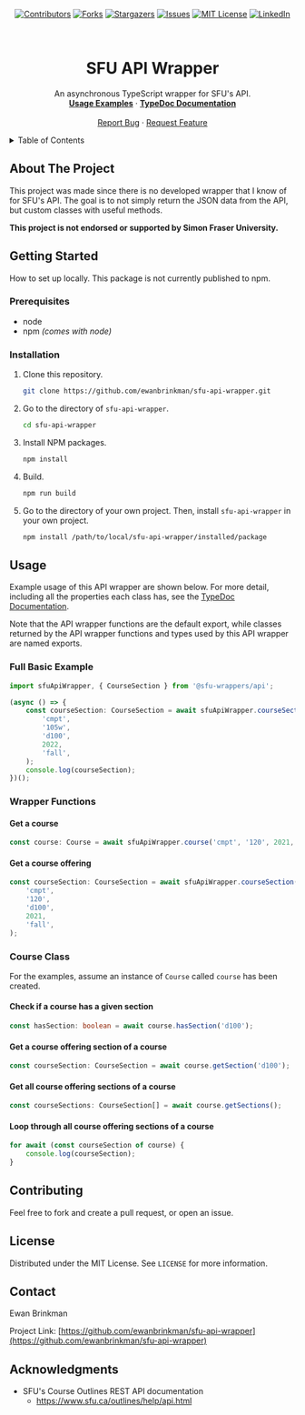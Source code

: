 <div align="center">

[![Contributors][contributors-shield]][contributors-url]
[![Forks][forks-shield]][forks-url] [![Stargazers][stars-shield]][stars-url]
[![Issues][issues-shield]][issues-url]
[![MIT License][license-shield]][license-url]
[![LinkedIn][linkedin-shield]][linkedin-url]

</div>

<br />
<div align="center">
  <h1 align="center">SFU API Wrapper</h1>

  <p align="center">
    An asynchronous TypeScript wrapper for SFU's API.
    <br />
    <a href="#usage"><strong>Usage Examples</strong></a>
    ·
    <a href="https://ewanbrinkman.github.io/sfu-api-wrapper/"><strong>TypeDoc Documentation</strong></a>
    <br />
    <br />
    <a href="https://github.com/ewanbrinkman/sfu-api-wrapper/issues">Report Bug</a>
    ·
    <a href="https://github.com/ewanbrinkman/sfu-api-wrapper/issues">Request Feature</a>
  </p>
</div>

<!-- Table of contents. -->
<details>
  <summary>Table of Contents</summary>
  <ol>
    <li>
      <a href="#about-the-project">About The Project</a>
    </li>
    <li>
      <a href="#getting-started">Getting Started</a>
      <ul>
        <li><a href="#prerequisites">Prerequisites</a></li>
        <li><a href="#installation">Installation</a></li>
      </ul>
    </li>
    <li><a href="#usage">Usage</a></li>
    <li><a href="#contributing">Contributing</a></li>
    <li><a href="#license">License</a></li>
    <li><a href="#contact">Contact</a></li>
    <li><a href="#acknowledgments">Acknowledgments</a></li>
  </ol>
</details>

## About The Project

This project was made since there is no developed wrapper that I know of for
SFU's API. The goal is to not simply return the JSON data from the API, but
custom classes with useful methods.

**This project is not endorsed or supported by Simon Fraser University.**

## Getting Started

How to set up locally. This package is not currently published to npm.

### Prerequisites

-   node
-   npm _(comes with node)_

### Installation

1. Clone this repository.
    ```sh
    git clone https://github.com/ewanbrinkman/sfu-api-wrapper.git
    ```
2. Go to the directory of `sfu-api-wrapper`.
    ```sh
    cd sfu-api-wrapper
    ```
3. Install NPM packages.
    ```sh
    npm install
    ```
4. Build.
    ```sh
    npm run build
    ```
5. Go to the directory of your own project. Then, install `sfu-api-wrapper` in your own
   project.
    ```sh
    npm install /path/to/local/sfu-api-wrapper/installed/package
    ```

## Usage

Example usage of this API wrapper are shown below. For more detail, including
all the properties each class has, see the
<a href="https://ewanbrinkman.github.io/sfu-api-wrapper/">TypeDoc Documentation</a>.

Note that the API wrapper functions are the default export, while classes
returned by the API wrapper functions and types used by this API wrapper are
named exports.

### Full Basic Example

```typescript
import sfuApiWrapper, { CourseSection } from '@sfu-wrappers/api';

(async () => {
    const courseSection: CourseSection = await sfuApiWrapper.courseSection(
        'cmpt',
        '105w',
        'd100',
        2022,
        'fall',
    );
    console.log(courseSection);
})();
```

### Wrapper Functions

#### Get a course

```typescript
const course: Course = await sfuApiWrapper.course('cmpt', '120', 2021, 'fall');
```

#### Get a course offering

```typescript
const courseSection: CourseSection = await sfuApiWrapper.courseSection(
    'cmpt',
    '120',
    'd100',
    2021,
    'fall',
);
```

### Course Class

For the examples, assume an instance of `Course` called `course` has been
created.

#### Check if a course has a given section

```typescript
const hasSection: boolean = await course.hasSection('d100');
```

#### Get a course offering section of a course

```typescript
const courseSection: CourseSection = await course.getSection('d100');
```

#### Get all course offering sections of a course

```typescript
const courseSections: CourseSection[] = await course.getSections();
```

#### Loop through all course offering sections of a course

```typescript
for await (const courseSection of course) {
    console.log(courseSection);
}
```

## Contributing

Feel free to fork and create a pull request, or open an issue.

## License

Distributed under the MIT License. See `LICENSE` for more information.

## Contact

Ewan Brinkman

Project Link:
[https://github.com/ewanbrinkman/sfu-api-wrapper](https://github.com/ewanbrinkman/sfu-api-wrapper)


## Acknowledgments

- SFU's Course Outlines REST API documentation
    - https://www.sfu.ca/outlines/help/api.html

<!-- Markdown links and images -->

[contributors-shield]:
    https://img.shields.io/github/contributors/ewanbrinkman/sfu-api-wrapper.svg?style=for-the-badge
[contributors-url]: https://github.com/ewanbrinkman/sfu-api-wrapper/graphs/contributors
[forks-shield]:
    https://img.shields.io/github/forks/ewanbrinkman/sfu-api-wrapper.svg?style=for-the-badge
[forks-url]: https://github.com/ewanbrinkman/sfu-api-wrapper/network/members
[stars-shield]:
    https://img.shields.io/github/stars/ewanbrinkman/sfu-api-wrapper.svg?style=for-the-badge
[stars-url]: https://github.com/ewanbrinkman/sfu-api-wrapper/stargazers
[issues-shield]:
    https://img.shields.io/github/issues/ewanbrinkman/sfu-api-wrapper.svg?style=for-the-badge
[issues-url]: https://github.com/ewanbrinkman/sfu-api-wrapper/issues
[license-shield]:
    https://img.shields.io/github/license/ewanbrinkman/sfu-api-wrapper.svg?style=for-the-badge
[license-url]: https://github.com/ewanbrinkman/sfu-api-wrapper/blob/main/LICENSE
[linkedin-shield]:
    https://img.shields.io/badge/-LinkedIn-black.svg?style=for-the-badge&logo=linkedin&colorB=555
[linkedin-url]: https://linkedin.com/in/ewan-brinkman
